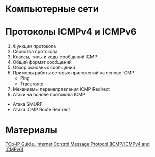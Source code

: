 # Компьютерные сети

# Протоколы ICMPv4 и ICMPv6

1. Функции протокола
2. Свойства протокола
3. Классы, типы и коды сообщений ICMP
4. Общий формат сообщений
5. Обзор основных сообщений
6. Примеры работы сетевых приложений на основе ICMP
    * Ping
    * Traceroute
7. Механизмы перенаправления ICMP Redirect
8. Атаки на основе протокола ICMP
  * Атака SMURF
  * Атака ICMP Route Redirect

# Материалы
[TCp-IP Guide. Internet Control Message Protocol (ICMP/ICMPv4 and ICMPv6)](http://www.tcpipguide.com/free/t_InternetControlMessageProtocolICMPICMPv4andICMPv6.htm)
